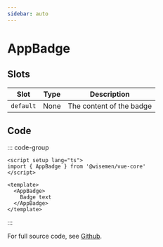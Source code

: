 ```yaml
---
sidebar: auto
---
```



# AppBadge
<script setup>
import AppBadgePlayground from './AppBadgePlayground.vue'
</script>

<AppBadgePlayground />


## Slots

| Slot      | Type | Description               |
| --------- | ---- | ------------------------- |
| `default` | None | The content of the badge  |


## Code

::: code-group
```vue [Usage]
<script setup lang="ts">
import { AppBadge } from '@wisemen/vue-core'
</script>
  
<template>
  <AppBadge>
    Badge text  
  </AppBadge>
</template>
```
:::

For full source code, see [Github](https://github.com/wisemen-digital/vue-core/blob/main/packages/components/src/components/badge/AppBadge.vue).
